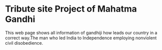 # Tribute site Project of Mahatma Gandhi
This web page shows all information of gandhiji how leads our country in a correct way.The man who led India to Independence employing nonviolent civil disobedience.
